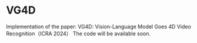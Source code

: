 # VG4D
Implementation of the paper: VG4D: Vision-Language Model Goes 4D Video Recognition（ICRA 2024）
The code will be available soon.
